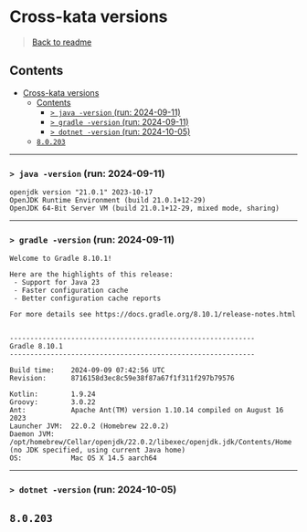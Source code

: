 # Cross-kata versions

> [Back to readme](../README.md)
## Contents
- [Cross-kata versions](#cross-kata-versions)
  - [Contents](#contents)
    - [`> java -version`  (run: 2024-09-11)](#-java--version--run-2024-09-11)
    - [`> gradle -version` (run: 2024-09-11)](#-gradle--version-run-2024-09-11)
    - [`> dotnet -version`  (run: 2024-10-05)](#-dotnet--version--run-2024-10-05)
  - [`8.0.203`](#80203)

---
### `> java -version`  (run: 2024-09-11)
```
openjdk version "21.0.1" 2023-10-17
OpenJDK Runtime Environment (build 21.0.1+12-29)
OpenJDK 64-Bit Server VM (build 21.0.1+12-29, mixed mode, sharing)
```
---

### `> gradle -version` (run: 2024-09-11)

```
Welcome to Gradle 8.10.1!

Here are the highlights of this release:
 - Support for Java 23
 - Faster configuration cache
 - Better configuration cache reports

For more details see https://docs.gradle.org/8.10.1/release-notes.html


------------------------------------------------------------
Gradle 8.10.1
------------------------------------------------------------

Build time:    2024-09-09 07:42:56 UTC
Revision:      8716158d3ec8c59e38f87a67f1f311f297b79576

Kotlin:        1.9.24
Groovy:        3.0.22
Ant:           Apache Ant(TM) version 1.10.14 compiled on August 16 2023
Launcher JVM:  22.0.2 (Homebrew 22.0.2)
Daemon JVM:    /opt/homebrew/Cellar/openjdk/22.0.2/libexec/openjdk.jdk/Contents/Home (no JDK specified, using current Java home)
OS:            Mac OS X 14.5 aarch64
```
---
### `> dotnet -version`  (run: 2024-10-05)
`8.0.203`
---